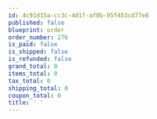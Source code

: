 ```yaml
---
id: 4c91d15a-cc3c-4d1f-af0b-95f453cd77e8
published: false
blueprint: order
order_number: 276
is_paid: false
is_shipped: false
is_refunded: false
grand_total: 0
items_total: 0
tax_total: 0
shipping_total: 0
coupon_total: 0
title: ' '
---
```

